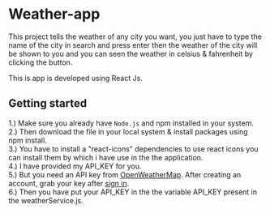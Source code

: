# Weather-app

This project tells the weather of any city you want, you just have to type the name of the city in search and press enter then the weather of the city will be shown to you and you can seen the weather in celsius & fahrenheit by clicking the button.

This is app is developed using React Js.

## Getting started

1.) Make sure you already have <code>Node.js</code> and npm installed in your system. </br>
2.) Then download the file in your local system & install packages using npm install.</br>
3.) You have to install a "react-icons" dependencies to use react icons you can install them by which i have use in the the application.</br>
4.) I have provided my API_KEY for you. </br>
5.) But you need an API key from <a href="https://openweathermap.org/api">OpenWeatherMap</a>. After creating an account, grab your key after <a href="https://home.openweathermap.org/users/sign_in">sign in</a>.</br>
6.) Then you have put your API_KEY in the the variable API_KEY present in the weatherService.js.
